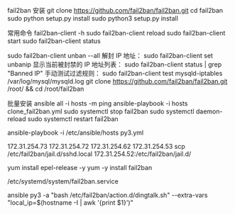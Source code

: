 fail2ban 安装
git clone https://github.com/fail2ban/fail2ban.git
cd fail2ban
sudo python setup.py install
sudo python3 setup.py install

常用命令
fail2ban-client -h
sudo fail2ban-client reload
sudo fail2ban-client start
sudo fail2ban-client status 

sudo fail2ban-client unban --all
解封 IP 地址：
sudo fail2ban-client set <jail-name> unbanip <ip-address>
显示当前被封禁的 IP 地址列表：
sudo fail2ban-client status <jail-name> | grep "Banned IP"
手动测试过滤规则：
sudo fail2ban-client test mysqld-iptables /var/log/mysql/mysqld.log
git clone https://github.com/fail2ban/fail2ban.git /root/ && cd /root/fail2ban

批量安装
ansible all -i hosts -m ping
ansible-playbook -i hosts clone_fail2ban.yml
sudo systemctl stop fail2ban
sudo systemctl daemon-reload
sudo systemctl restart fail2ban

ansible-playbook -i /etc/ansible/hosts py3.yml



172.31.254.73
172.31.254.72
172.31.254.62
172.31.254.53
scp /etc/fail2ban/jail.d/sshd.local 172.31.254.52:/etc/fail2ban/jail.d/

        

        
yum install epel-release -y
yum -y install fail2ban


/etc/systemd/system/fail2ban.service

ansible py3 -a "bash /etc/fail2ban/action.d/dingtalk.sh" --extra-vars "local_ip=$(hostname -I | awk '{print $1}')"
